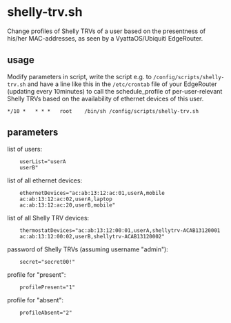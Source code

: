 # shelly-trv.sh

Change profiles of Shelly TRVs of a user based on the presentness of his/her MAC-addresses, as seen by a VyattaOS/Ubiquiti EdgeRouter.

## usage

Modify parameters in script, write the script e.g. to `/config/scripts/shelly-trv.sh` and have a line like this in the `/etc/crontab` file of your EdgeRouter (updating every 10minutes) to call the schedule_profile of per-user-relevant Shelly TRVs based on the availability of ethernet devices of this user.

`*/10 *   * * *   root    /bin/sh /config/scripts/shelly-trv.sh`

## parameters



list of users:
```
    userList="userA
    userB"
```

list of all ethernet devices:
```
    ethernetDevices="ac:ab:13:12:ac:01,userA,mobile
    ac:ab:13:12:ac:02,userA,laptop
    ac:ab:13:12:ac:20,userB,mobile"
```

list of all Shelly TRV devices:
```
    thermostatDevices="ac:ab:13:12:00:01,userA,shellytrv-ACAB13120001
    ac:ab:13:12:00:02,userB,shellytrv-ACAB13120002"
```

password of Shelly TRVs (assuming username "admin"):
```
    secret="secret00!"
```

profile for "present":
```
    profilePresent="1"
```

profile for "absent":
```
    profileAbsent="2"
```

